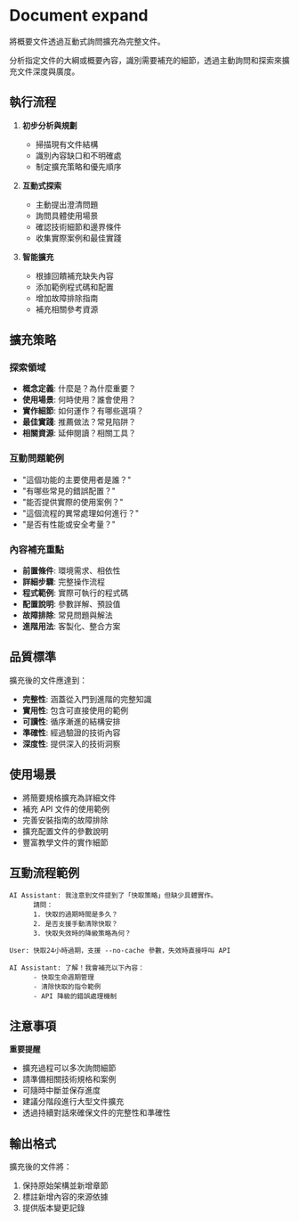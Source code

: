 # Document expand

將概要文件透過互動式詢問擴充為完整文件。

分析指定文件的大綱或概要內容，識別需要補充的細節，透過主動詢問和探索來擴充文件深度與廣度。

## 執行流程

1. **初步分析與規劃**
   - 掃描現有文件結構
   - 識別內容缺口和不明確處
   - 制定擴充策略和優先順序

2. **互動式探索**
   - 主動提出澄清問題
   - 詢問具體使用場景
   - 確認技術細節和邊界條件
   - 收集實際案例和最佳實踐

3. **智能擴充**
   - 根據回饋補充缺失內容
   - 添加範例程式碼和配置
   - 增加故障排除指南
   - 補充相關參考資源

## 擴充策略

### 探索領域
- **概念定義**: 什麼是？為什麼重要？
- **使用場景**: 何時使用？誰會使用？
- **實作細節**: 如何運作？有哪些選項？
- **最佳實踐**: 推薦做法？常見陷阱？
- **相關資源**: 延伸閱讀？相關工具？

### 互動問題範例
- "這個功能的主要使用者是誰？"
- "有哪些常見的錯誤配置？"
- "能否提供實際的使用案例？"
- "這個流程的異常處理如何進行？"
- "是否有性能或安全考量？"

### 內容補充重點
- **前置條件**: 環境需求、相依性
- **詳細步驟**: 完整操作流程
- **程式範例**: 實際可執行的程式碼
- **配置說明**: 參數詳解、預設值
- **故障排除**: 常見問題與解法
- **進階用法**: 客製化、整合方案

## 品質標準

擴充後的文件應達到：

- **完整性**: 涵蓋從入門到進階的完整知識
- **實用性**: 包含可直接使用的範例
- **可讀性**: 循序漸進的結構安排
- **準確性**: 經過驗證的技術內容
- **深度性**: 提供深入的技術洞察

## 使用場景

- 將簡要規格擴充為詳細文件
- 補充 API 文件的使用範例
- 完善安裝指南的故障排除
- 擴充配置文件的參數說明
- 豐富教學文件的實作細節

## 互動流程範例

```
AI Assistant: 我注意到文件提到了「快取策略」但缺少具體實作。
      請問：
      1. 快取的過期時間是多久？
      2. 是否支援手動清除快取？
      3. 快取失效時的降級策略為何？

User: 快取24小時過期，支援 --no-cache 參數，失效時直接呼叫 API

AI Assistant: 了解！我會補充以下內容：
      - 快取生命週期管理
      - 清除快取的指令範例
      - API 降級的錯誤處理機制
```

## 注意事項

**重要提醒**
- 擴充過程可以多次詢問細節
- 請準備相關技術規格和案例
- 可隨時中斷並保存進度
- 建議分階段進行大型文件擴充
- 透過持續對話來確保文件的完整性和準確性

## 輸出格式

擴充後的文件將：
1. 保持原始架構並新增章節
2. 標註新增內容的來源依據
3. 提供版本變更記錄
